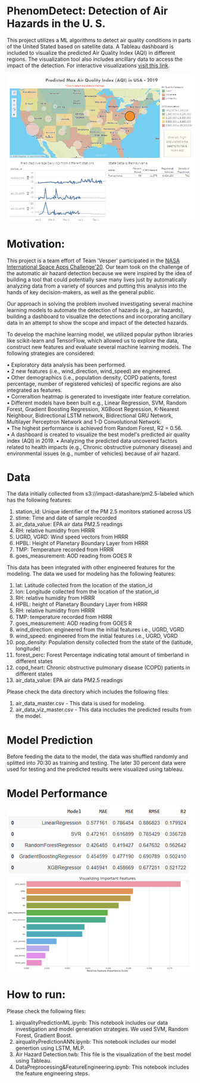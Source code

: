 # PhenomDetect: Detection of Air Hazards in the U. S.

This project utilizes a ML algorithms to detect air quality conditions in parts of the United Stated based on satellite data. A Tableau dashboard is included to visualize the predicted Air Quality Index (AQI) in different regions. The visualization tool also includes ancillary data to access the impact of the detection. For interactive visualizations [visit this link](https://public.tableau.com/profile/shahed.anzarus.sabab#!/vizhome/AirHazardDetection/StoryofAirHazard?publish=yes).

![](Figures/dashboard.PNG?raw=true)

# Motivation:
This project is a team effort of Team 'Vesper' participated in the [NASA International Space Apps Challenge'20](https://2020.spaceappschallenge.org/challenges/inform/automated-detection-hazards/teams/vesper/project). Our team took on the challenge of the automatic air hazard detection because we were inspired by the idea of building a tool that could potentially save many lives just by automatically analyzing data from a variety of sources and putting this analysis into the hands of key decision-makers, as well as the general public. 

Our approach in solving the problem involved investigating several machine learning models to automate the detection of hazards (e.g., air hazards), building a dashboard to visualize the detections and incorporating ancillary data in an attempt to show the scope and impact of the detected hazards. 

To develop the machine learning model, we utilized popular python libraries like scikit-learn and TensorFlow, which allowed us to explore the data, construct new features and evaluate several machine learning models. The following strategies are considered:

• Exploratory data analysis has been performed.<br>
• 2 new features (i.e., wind_direction, wind_speed) are engineered.<br>
• Other demographics (i.e., population density, COPD patients, forest percentage, number of registered vehicles) of specific regions are also integrated as features.<br>
• Correraltion heatmap is generated to investigate inter feature correlation.<br>
• Different models have been built e.g., Linear Regression, SVM, Random Forest, Gradient Boosting Regression, XGBoost Regression, K-Nearest Neighbour, Bidirectional LSTM network, Bidirectional GRU Network, Multilayer Perceptron Network and 1-D Convolutional Network. <br>
• The highest performance is achieved from Random Forest, R2 = 0.56.<br>
• A dashboard is created to visualize the best model's predicted air quality index (AQI) in 2019.
• Analyzing the predicted data uncovered factors related to health impacts (e.g., Chronic obstructive pulmonary disease) and environmental issues (e.g., number of vehicles) because of air hazard. 

# Data
The data initially collected from s3://impact-datashare/pm2.5-labeled which has the following features: 

1. station_id: Unique identifier of the PM 2.5 monitors stationed across US <br>
2. stime: Time and date of sample recorded <br>
3. air_data_value: EPA air data PM2.5 readings <br>
4. RH: relative humidity from HRRR <br>
5. UGRD, VGRD: Wind speed vectors from HRRR <br>
6. HPBL: Height of Planetary Boundary Layer from HRRR <br>
7. TMP: Temperature recorded from HRRR <br>
8. goes_measurement: AOD reading from GOES R <br>

This data has been integrated with other engineered features for the modeling. The data we used for modeling has the following features:

1. lat: Latitude collected from the location of the station_id <br>
2. lon: Longitude collected from the location of the station_id <br>
3. RH: relative humidity from HRRR <br>
4. HPBL: height of Planetary Boundary Layer from HRRR <br>
5. RH: relative humidity from HRRR<br>
6. TMP: temperature recorded from HRRR <br>
7. goes_measurement: AOD reading from GOES R <br>
8. wind_direction: engineered from the initial features i.e., UGRD, VGRD<br>
9. wind_speed: engineered from the initial features i.e., UGRD, VGRD<br>
10. pop_density: Population density collected from the state of the (latitude, longitude) <br>
11. forest_perc: Forest Percentage indicating total amount of timberland in different states <br>
12. copd_heart: Chronic obstructive pulmonary disease (COPD) patients in different states <br>
13. air_data_value: EPA air data PM2.5 readings <br>

Please check the data directory which includes the following files:
1. air_data_master.csv - This data is used for modeling.<br>
2. air_data_viz_master.csv - This data inccludes the predicted results from the model.<br>

# Model Prediction
Before feeding the data to the model, the data was shuffled randomly and splitted into 70:30 as training and testing. The later 30 percent data were used for testing and the predicted results were visualized using tableau.

# Model Performance
![](Figures/performance.PNG?raw=true)
![](Figures/impFeatures.PNG?raw=true)

# How to run:
Please check the following files:

1. airqualityPredictionML.ipynb: This notebook includes our data investigation and model generation strategies. We used SVM, Random Forest, Gradient Boost. <br>
2. airqualityPredictionANN.ipynb: This notebook includes our model genertion using LSTM, MLP. <br>
3. Air Hazard Detection.twb: This file is the visualization of the best model using Tableau. <br>
4. DataPreprocessing&FeatureEngineering.ipynb: This notebook includes the feature engineering steps. <br> 


